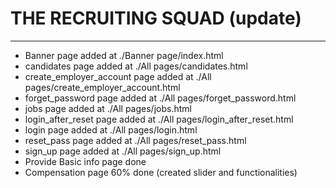 # THE RECRUITING SQUAD (update)
*********************************************************************************
* Banner page added at ./Banner page/index.html
* candidates page added at ./All pages/candidates.html 
* create_employer_account page added at ./All pages/create_employer_account.html 
* forget_password page added at ./All pages/forget_password.html 
* jobs page added at ./All pages/jobs.html 
* login_after_reset page added at ./All pages/login_after_reset.html 
* login page added at ./All pages/login.html 
* reset_pass page added at ./All pages/reset_pass.html 
* sign_up page added at ./All pages/sign_up.html 
* Provide Basic info page done
* Compensation page 60% done (created slider and functionalities)
